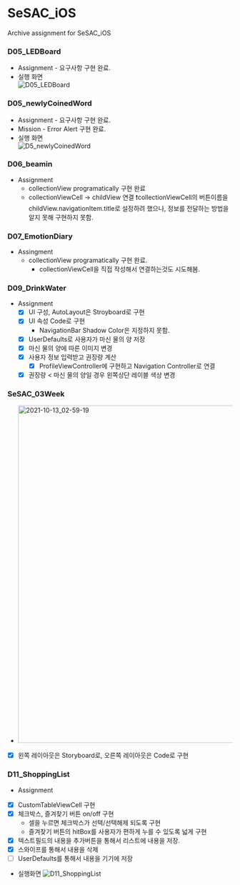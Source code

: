 

# SeSAC_iOS

Archive assignment for SeSAC_iOS

### D05_LEDBoard
* Assignment - 요구사항 구현 완료.
* 실행 화면   
    ![D05_LEDBoard](https://user-images.githubusercontent.com/46219689/135994374-ebb446de-0e08-4308-861b-4d4c49f937f1.gif)



### D05_newlyCoinedWord
* Assignment -  요구사항 구현 완료.
* Mission - Error Alert 구현 완료.
* 실행 화면   
    ![D5_newlyCoinedWord](https://user-images.githubusercontent.com/46219689/135994447-a63f0655-75ee-4c3b-8c5d-34217e592efe.gif)

### D06_beamin
* Assignment
  * collectionView programatically 구현 완료
  * collectionViewCell -> childView 연결
    ❗️collectionViewCell의 버튼이름을 childView.navigationItem.title로 설정하려 했으나, 정보를 전달하는 방법을 알지 못해 구현하지 못함.
  
### D07_EmotionDiary
* Assingment
  * collectionView programatically 구현 완료.
    * collectionViewCell을 직접 작성해서 연결하는것도 시도해봄.

### D09_DrinkWater
* Assignment
  - [x] UI 구성, AutoLayout은 Stroyboard로 구현
  - [x] UI 속성 Code로 구현
    * NavigationBar Shadow Color은 지정하지 못함.
  - [x] UserDefaults로 사용자가 마신 물의 양 저장
  - [x] 마신 물의 양에 따른 이미지 변경
  - [x] 사용자 정보 입력받고 권장량 계산
      - [x] ProfileViewController에 구현하고 Navigation Controller로 연결
  - [x] 권장량 < 마신 물의 양일 경우 왼쪽상단 레이블 색상 변경

### SeSAC_03Week
* <img width="756" alt="2021-10-13_02-59-19" src="https://user-images.githubusercontent.com/46219689/137006188-6df56786-2943-44cc-8d64-95e769ac3fb4.png">
- [x] 왼쪽 레이아웃은 Storyboard로, 오른쪽 레이아웃은 Code로 구현

### D11_ShoppingList
* Assignment
- [x] CustomTableViewCell 구현
- [x] 체크박스, 즐겨찾기 버튼 on/off 구현
  * 셀을 누르면 체크박스가 선택/선택해제 되도록 구현
  * 즐겨찾기 버튼의 hitBox를 사용자가 편하게 누를 수 있도록 넓게 구현
- [x] 텍스트필드의 내용을 추가버튼을 통해서 리스트에 내용을 저장.
- [x] 스와이프를 통해서 내용을 삭제
- [ ] UserDefaults를 통해서 내용을 기기에 저장
* 실행화면
  ![D11_ShoppingList](https://user-images.githubusercontent.com/46219689/137351223-d8d2f509-9370-4b4c-a5be-4801af1543d9.gif) 